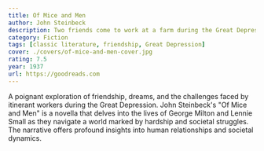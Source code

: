 ```yaml
---
title: Of Mice and Men
author: John Steinbeck
description: Two friends come to work at a farm during the Great Depression.
category: Fiction
tags: [classic literature, friendship, Great Depression]
cover: ./covers/of-mice-and-men-cover.jpg
rating: 7.5
year: 1937
url: https://goodreads.com
---
```


A poignant exploration of friendship, dreams, and the challenges faced by itinerant workers during the Great Depression. John Steinbeck's "Of Mice and Men" is a novella that delves into the lives of George Milton and Lennie Small as they navigate a world marked by hardship and societal struggles. The narrative offers profound insights into human relationships and societal dynamics.
